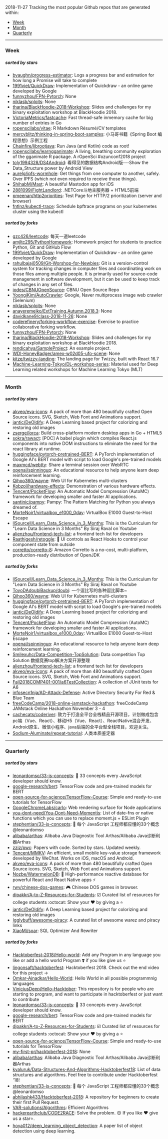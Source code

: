 2018-11-27
Tracking the most popular Github repos that are generated within: 
* [Week](https://github.com/polebug/github_trending_spider/blob/master/2018-11-27.md#week)
* [Month](https://github.com/polebug/github_trending_spider/blob/master/2018-11-27.md#month)
* [Quarterly](https://github.com/polebug/github_trending_spider/blob/master/2018-11-27.md#quarterly)
--- 
### Week 
##### sorted by stars 
* [bvaughn/progress-estimator](https://github.com/bvaughn/progress-estimator): Logs a progress bar and estimation for how long a Promise will take to complete
* [1991viet/QuickDraw](https://github.com/1991viet/QuickDraw): Implementation of Quickdraw - an online game developed by Google
* [funnyzhou/FPN-Pytorch](https://github.com/funnyzhou/FPN-Pytorch): None
* [niklasb/sploits](https://github.com/niklasb/sploits): None
* [tharina/BlackHoodie-2018-Workshop](https://github.com/tharina/BlackHoodie-2018-Workshop): Slides and challenges for my binary exploitation workshop at BlackHoodie 2018.
* [VictoriaMetrics/fastcache](https://github.com/VictoriaMetrics/fastcache): Fast thread-safe inmemory cache for big number of entries in Go
* [ropenscilabs/vitae](https://github.com/ropenscilabs/vitae): R Markdown Résumé/CV templates
* [mercyblitz/thinking-in-spring-boot-samples](https://github.com/mercyblitz/thinking-in-spring-boot-samples): 小马哥书籍《Spring Boot 编程思想》示例工程
* [Chainfire/librootjava](https://github.com/Chainfire/librootjava): Run Java (and Kotlin) code as root!
* [ropenscilabs/learngganimate](https://github.com/ropenscilabs/learngganimate): A living, breathing community exploration of  the gganimate R package. A rOpenSci #ozunconf2018 project
* [toly1994328/DS4Android](https://github.com/toly1994328/DS4Android): 看得见的数据结构Android版---Show the Data_Structure power by Android View 
* [aurelg/ipfs-wormhole](https://github.com/aurelg/ipfs-wormhole): Get things from one computer to another, safely. Over IPFS (which not even required to receive those things).
* [ShihabM/Mast](https://github.com/ShihabM/Mast): A beautiful Mastodon app for iOS
* [2881099/FightLandlord](https://github.com/2881099/FightLandlord): .NETCore斗地主服务器 + HTML5前端
* [pmeenan/http2priorities](https://github.com/pmeenan/http2priorities): Test Page for HTTP/2 prioritization (server and browser)
* [fntlnz/kubectl-trace](https://github.com/fntlnz/kubectl-trace): Schedule bpftrace programs on your kubernetes cluster using the kubectl
##### sorted by forks 
* [gzc426/leetcode](https://github.com/gzc426/leetcode): 每天一道leetcode
* [amjltc295/PythonHomework](https://github.com/amjltc295/PythonHomework): Homework project for students to practice Python, Git and GitHub Flow
* [1991viet/QuickDraw](https://github.com/1991viet/QuickDraw): Implementation of Quickdraw - an online game developed by Google
* [rahulbajaj0509/Git-Worshop-for-Newbies](https://github.com/rahulbajaj0509/Git-Worshop-for-Newbies): Git is a version-control system for tracking changes in computer files and coordinating work on those files among multiple people. It is primarily used for source-code management in software development, but it can be used to keep track of changes in any set of files.
* [iodes/CBNUOpenSource](https://github.com/iodes/CBNUOpenSource): CBNU Open Source Repo
* [YoongiKim/AutoCrawler](https://github.com/YoongiKim/AutoCrawler): Google, Naver multiprocess image web crawler (Selenium)
* [niklasb/sploits](https://github.com/niklasb/sploits): None
* [anayeremeiko/ExtTraining.Autumn.2018.3](https://github.com/anayeremeiko/ExtTraining.Autumn.2018.3): None
* [davidkane9/class-2018-11-26](https://github.com/davidkane9/class-2018-11-26): None
* [coderefinery/forking-workflow-exercise](https://github.com/coderefinery/forking-workflow-exercise): Exercise to practice collaborative forking workflow.
* [funnyzhou/FPN-Pytorch](https://github.com/funnyzhou/FPN-Pytorch): None
* [tharina/BlackHoodie-2018-Workshop](https://github.com/tharina/BlackHoodie-2018-Workshop): Slides and challenges for my binary exploitation workshop at BlackHoodie 2018.
* [rendicahya/SampleProject](https://github.com/rendicahya/SampleProject): An example project.
* [WDI-HoneyBadger/amex-w02d05-ufo-scene](https://github.com/WDI-HoneyBadger/amex-w02d05-ufo-scene): None
* [kitze/twizzy-landing](https://github.com/kitze/twizzy-landing): The landing page for Twizzy, built with React 16.7 
* [Machine-Learning-Tokyo/DL-workshop-series](https://github.com/Machine-Learning-Tokyo/DL-workshop-series): Material used for Deep Learning related workshops for Machine Learning Tokyo (MLT)
--- 
### Month 
##### sorted by stars 
* [akveo/eva-icons](https://github.com/akveo/eva-icons): A pack of more than 480 beautifully crafted Open Source icons. SVG, Sketch, Web Font and Animations support.
* [jantic/DeOldify](https://github.com/jantic/DeOldify): A Deep Learning based project for colorizing and restoring old images
* [zserge/lorca](https://github.com/zserge/lorca): Build cross-platform modern desktop apps in Go + HTML5
* [sokra/rawact](https://github.com/sokra/rawact): [POC] A babel plugin which compiles React.js components into native DOM instructions to eliminate the need for the react library at runtime.
* [huggingface/pytorch-pretrained-BERT](https://github.com/huggingface/pytorch-pretrained-BERT): A PyTorch implementation of Google AI's BERT model with script to load Google's pre-trained models
* [maxmcd/webtty](https://github.com/maxmcd/webtty): Share a terminal session over WebRTC
* [openai/spinningup](https://github.com/openai/spinningup): An educational resource to help anyone learn deep reinforcement learning.
* [Qihoo360/wayne](https://github.com/Qihoo360/wayne): Web UI for Kubernetes multi-clusters
* [Kobzol/hardware-effects](https://github.com/Kobzol/hardware-effects): Demonstration of various hardware effects.
* [Tencent/PocketFlow](https://github.com/Tencent/PocketFlow): An Automatic Model Compression (AutoMC) framework for developing smaller and faster AI applications.
* [santinic/pampy](https://github.com/santinic/pampy): Pampy: The Pattern Matching for Python you always dreamed of.
* [MorteNoir1/virtualbox_e1000_0day](https://github.com/MorteNoir1/virtualbox_e1000_0day): VirtualBox E1000 Guest-to-Host Escape
* [llSourcell/Learn_Data_Science_in_3_Months](https://github.com/llSourcell/Learn_Data_Science_in_3_Months): This is the Curriculum for "Learn Data Science in 3 Months" By Siraj Raval on Youtube
* [alienzhou/frontend-tech-list](https://github.com/alienzhou/frontend-tech-list): a frontend tech list for developers
* [Raathigesh/retoggle](https://github.com/Raathigesh/retoggle): 🎨 UI controls as React Hooks to control your component state from outside
* [corretto/corretto-8](https://github.com/corretto/corretto-8): Amazon Corretto is a no-cost, multi-platform, production-ready distribution of OpenJDK
##### sorted by forks 
* [llSourcell/Learn_Data_Science_in_3_Months](https://github.com/llSourcell/Learn_Data_Science_in_3_Months): This is the Curriculum for "Learn Data Science in 3 Months" By Siraj Raval on Youtube
* [ToyoDAdoubiBackup/doubi](https://github.com/ToyoDAdoubiBackup/doubi): 一个逗比写的各种逗比脚本~
* [Qihoo360/wayne](https://github.com/Qihoo360/wayne): Web UI for Kubernetes multi-clusters
* [huggingface/pytorch-pretrained-BERT](https://github.com/huggingface/pytorch-pretrained-BERT): A PyTorch implementation of Google AI's BERT model with script to load Google's pre-trained models
* [jantic/DeOldify](https://github.com/jantic/DeOldify): A Deep Learning based project for colorizing and restoring old images
* [Tencent/PocketFlow](https://github.com/Tencent/PocketFlow): An Automatic Model Compression (AutoMC) framework for developing smaller and faster AI applications.
* [MorteNoir1/virtualbox_e1000_0day](https://github.com/MorteNoir1/virtualbox_e1000_0day): VirtualBox E1000 Guest-to-Host Escape
* [openai/spinningup](https://github.com/openai/spinningup): An educational resource to help anyone learn deep reinforcement learning.
* [Smilexuhc/Data-Competition-TopSolution](https://github.com/Smilexuhc/Data-Competition-TopSolution): Data competition Top Solution 数据竞赛top解决方案开源整理
* [alienzhou/frontend-tech-list](https://github.com/alienzhou/frontend-tech-list): a frontend tech list for developers
* [akveo/eva-icons](https://github.com/akveo/eva-icons): A pack of more than 480 beautifully crafted Open Source icons. SVG, Sketch, Web Font and Animations support.
* [Fall2018COMP401-001/a6TestCollection](https://github.com/Fall2018COMP401-001/a6TestCollection): A collection of JUnit tests for A6
* [infosecn1nja/AD-Attack-Defense](https://github.com/infosecn1nja/AD-Attack-Defense): Active Directory Security For Red & Blue Team
* [freeCodeCamp/2018-online-jamstack-hackathon](https://github.com/freeCodeCamp/2018-online-jamstack-hackathon): freeCodeCamp JAMstack Online Hackathon November 3 - 4
* [cachecats/coderiver](https://github.com/cachecats/coderiver):  致力于打造全平台全栈精品开源项目，计划做成包含 pc端（Vue、React）、移动H5（Vue、React）、ReactNative混合开发、Android原生、微信小程序、java后端的全平台型全栈项目，欢迎关注。
* [Sodium-Aluminate/repeat-tutorial](https://github.com/Sodium-Aluminate/repeat-tutorial): 人类本质鉴定器
--- 
### Quarterly 
##### sorted by stars 
* [leonardomso/33-js-concepts](https://github.com/leonardomso/33-js-concepts): 📜 33 concepts every JavaScript developer should know.
* [google-research/bert](https://github.com/google-research/bert): TensorFlow code and pre-trained models for BERT
* [open-source-for-science/TensorFlow-Course](https://github.com/open-source-for-science/TensorFlow-Course): Simple and ready-to-use tutorials for TensorFlow 
* [GoogleChromeLabs/carlo](https://github.com/GoogleChromeLabs/carlo): Web rendering surface for Node applications
* [you-dont-need/You-Dont-Need-Momentjs](https://github.com/you-dont-need/You-Dont-Need-Momentjs): List of date-fns or native functions which you can use to replace moment.js + ESLint Plugin 
* [stephentian/33-js-concepts](https://github.com/stephentian/33-js-concepts): :scroll: 每个 JavaScript 工程师都应懂的33个概念 @leonardomso
* [alibaba/arthas](https://github.com/alibaba/arthas): Alibaba Java Diagnostic Tool Arthas/Alibaba Java诊断利器Arthas
* [zziz/pwc](https://github.com/zziz/pwc): Papers with code. Sorted by stars. Updated weekly. 
* [Tencent/MMKV](https://github.com/Tencent/MMKV): An efficient, small mobile key-value storage framework developed by WeChat. Works on iOS, macOS and Android.
* [akveo/eva-icons](https://github.com/akveo/eva-icons): A pack of more than 480 beautifully crafted Open Source icons. SVG, Sketch, Web Font and Animations support.
* [Nozbe/WatermelonDB](https://github.com/Nozbe/WatermelonDB): 🍉 High-performance reactive database for powerful React and React Native apps ⚡️
* [rwv/chinese-dos-games](https://github.com/rwv/chinese-dos-games): 🎮 Chinese DOS games in browser.
* [dipakkr/A-to-Z-Resources-for-Students](https://github.com/dipakkr/A-to-Z-Resources-for-Students): :ballot_box_with_check: Curated list of resources for college students :octocat: Show your :heart: by giving a :star:
* [jantic/DeOldify](https://github.com/jantic/DeOldify): A Deep Learning based project for colorizing and restoring old images
* [Igglybuff/awesome-piracy](https://github.com/Igglybuff/awesome-piracy): A curated list of awesome warez and piracy links
* [XiaoMi/soar](https://github.com/XiaoMi/soar): SQL Optimizer And Rewriter
##### sorted by forks 
* [Hacktoberfest-2018/Hello-world](https://github.com/Hacktoberfest-2018/Hello-world): Add any  Program in any language you like or add a hello world Program ❣️ if you like give us :star:
* [lingonsaft/hacktoberfest](https://github.com/lingonsaft/hacktoberfest): Hacktoberfest 2018. Check out the end video for this project ->
* [Omkar-Ajnadkar/Hello-World](https://github.com/Omkar-Ajnadkar/Hello-World): Hello World in all possible programmnig languages
* [ViniciusDeep/Hello-Hacktober](https://github.com/ViniciusDeep/Hello-Hacktober):  This repository is for people who are starting to program, and want to participate in hacktoberfest  or just want to contribute
* [leonardomso/33-js-concepts](https://github.com/leonardomso/33-js-concepts): 📜 33 concepts every JavaScript developer should know.
* [google-research/bert](https://github.com/google-research/bert): TensorFlow code and pre-trained models for BERT
* [dipakkr/A-to-Z-Resources-for-Students](https://github.com/dipakkr/A-to-Z-Resources-for-Students): :ballot_box_with_check: Curated list of resources for college students :octocat: Show your :heart: by giving a :star:
* [open-source-for-science/TensorFlow-Course](https://github.com/open-source-for-science/TensorFlow-Course): Simple and ready-to-use tutorials for TensorFlow 
* [my-first-pr/hacktoberfest-2018](https://github.com/my-first-pr/hacktoberfest-2018): None
* [alibaba/arthas](https://github.com/alibaba/arthas): Alibaba Java Diagnostic Tool Arthas/Alibaba Java诊断利器Arthas
* [kvaluruk/Data-Structures-And-Algorithms-Hacktoberfest18](https://github.com/kvaluruk/Data-Structures-And-Algorithms-Hacktoberfest18): List of data structures and algorithms. Feel free to contribute under Hacktoberfest '18!
* [stephentian/33-js-concepts](https://github.com/stephentian/33-js-concepts): :scroll: 每个 JavaScript 工程师都应懂的33个概念 @leonardomso
* [abhilashk433/Hacktoberfest-2018](https://github.com/abhilashk433/Hacktoberfest-2018): A repository for beginners to create their first Pull Request. 
* [VAR-solutions/Algorithms](https://github.com/VAR-solutions/Algorithms): Efficient Algorithms
* [hackerearthclub/CODE2RACE](https://github.com/hackerearthclub/CODE2RACE):  Solve the problem. 😊 If you like ❤ give us a star⭐.
* [hoya012/deep_learning_object_detection](https://github.com/hoya012/deep_learning_object_detection): A paper list of object detection using deep learning.
